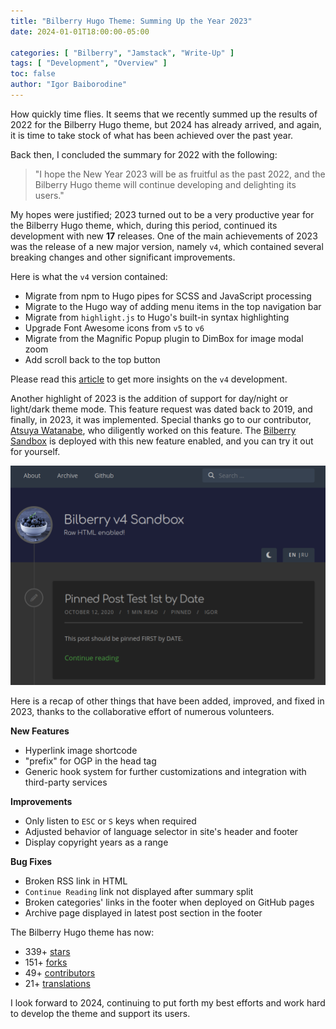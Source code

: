 ```yaml
---
title: "Bilberry Hugo Theme: Summing Up the Year 2023"
date: 2024-01-01T18:00:00-05:00

categories: [ "Bilberry", "Jamstack", "Write-Up" ]
tags: [ "Development", "Overview" ]
toc: false
author: "Igor Baiborodine"
---
```


How quickly time flies. It seems that we recently summed up the results of 2022 for the Bilberry
Hugo theme, but 2024 has already arrived, and again, it is time to take stock of what has been
achieved over the past year.

<!--more-->

Back then, I concluded the summary for 2022 with the following:
> "I hope the New Year 2023 will be as fruitful as the past 2022, and the Bilberry Hugo theme will
> continue developing and delighting its users."

My hopes were justified; 2023 turned out to be a very productive year for the Bilberry Hugo theme,
which, during this period, continued its development with new **17** releases. One of the main
achievements of 2023 was the release of a new major version, namely `v4`, which contained several
breaking changes and other significant improvements.

Here is what the `v4` version contained:
- Migrate from npm to Hugo pipes for SCSS and JavaScript processing
- Migrate to the Hugo way of adding menu items in the top navigation bar
- Migrate from `highlight.js` to Hugo's built-in syntax highlighting
- Upgrade Font Awesome icons from `v5` to `v6`
- Migrate from the Magnific Popup plugin to DimBox for image modal zoom
- Add scroll back to the top button

Please read this [article](/article/bilberry-v4-released) to get more insights on the `v4`
development.

Another highlight of 2023 is the addition of support for day/night or light/dark theme mode. This
feature request was dated back to 2019, and finally, in 2023, it was implemented. Special thanks go
to our contributor, [Atsuya Watanabe](https://github.com/atsuyaw), who diligently worked on this
feature. The [Bilberry Sandbox](https://www.bilberry-sandbox.kiroule.com/) is deployed with this new
feature enabled, and you can try it out for yourself.

![Bilberry Sandbox Dark Theme](bilberry-dark-theme.png)

Here is a recap of other things that have been added, improved, and fixed in 2023, thanks to the
collaborative effort of numerous volunteers.

**New Features**

- Hyperlink image shortcode
- "prefix" for OGP in the head tag
- Generic hook system for further customizations and integration with third-party services

**Improvements**

- Only listen to `ESC` or `S` keys when required
- Adjusted behavior of language selector in site's header and footer
- Display copyright years as a range

**Bug Fixes**

- Broken RSS link in HTML
- `Continue Reading` link not displayed after summary split
- Broken categories' links in the footer when deployed on GitHub pages
- Archive page displayed in latest post section in the footer

The Bilberry Hugo theme has now:

- 339+ [stars](https://github.com/Lednerb/bilberry-hugo-theme/stargazers)
- 151+ [forks](https://github.com/Lednerb/bilberry-hugo-theme/network/members)
- 49+ [contributors](https://github.com/Lednerb/bilberry-hugo-theme/graphs/contributors)
- 21+ [translations](https://github.com/Lednerb/bilberry-hugo-theme/tree/master/i18n)

I look forward to 2024, continuing to put forth my best efforts and work hard to develop the theme
and support its users.
